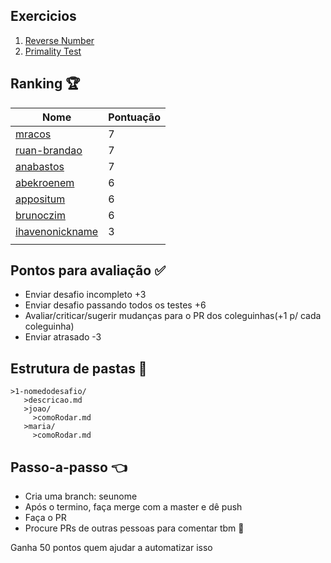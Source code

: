 ## Exercicios 

1. [Reverse Number](1-reverse-number/README.md)
1. [Primality Test](2-primality-test/README.md)

## Ranking 🏆

| Nome | Pontuação |
|------|-----------|
|[mracos](https://github.com/mracos/)|7|
|[ruan-brandao](https://github.com/anabastos/)|7|
|[anabastos](https://github.com/anabastos/)|7|
|[abekroenem](https://github.com/abekroenem/)|6|
|[appositum](https://github.com/appositum/)|6|
|[brunoczim](https://github.com/brunoczim/)|6|
|[ihavenonickname](https://github.com/ihavenonickname/)|3|
|      |           |

## Pontos para avaliação ✅
- Enviar desafio incompleto +3
- Enviar desafio passando todos os testes +6
- Avaliar/criticar/sugerir mudanças para o PR dos coleguinhas(+1 p/ cada coleguinha)
- Enviar atrasado -3

## Estrutura de pastas 💼
```
>1-nomedodesafio/
   >descricao.md
   >joao/
     >comoRodar.md
   >maria/
     >comoRodar.md
```

## Passo-a-passo 👈
- Cria uma branch: seunome
- Após o termino, faça merge com a master e dê push
- Faça o PR
- Procure PRs de outras pessoas para comentar tbm 🙂

Ganha 50 pontos quem ajudar a automatizar isso
